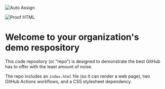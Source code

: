 ![Auto Assign](https://github.com/Sell-your-ideas/demo-repository/actions/workflows/auto-assign.yml/badge.svg)

![Proof HTML](https://github.com/Sell-your-ideas/demo-repository/actions/workflows/proof-html.yml/badge.svg)

# Welcome to your organization's demo respository
This code repository (or "repo") is designed to demonstrate the best GitHub has to offer with the least amount of noise.

The repo includes an `index.html` file (so it can render a web page), two GitHub Actions workflows, and a CSS stylesheet dependency.
